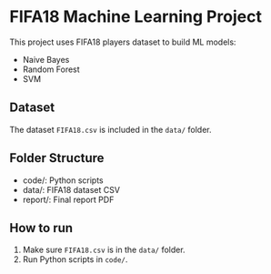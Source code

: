 # FIFA18 Machine Learning Project

This project uses FIFA18 players dataset to build ML models:
- Naive Bayes
- Random Forest
- SVM

## Dataset
The dataset `FIFA18.csv` is included in the `data/` folder.

## Folder Structure
- code/: Python scripts
- data/: FIFA18 dataset CSV
- report/: Final report PDF

## How to run
1. Make sure `FIFA18.csv` is in the `data/` folder.
2. Run Python scripts in `code/`.
